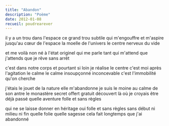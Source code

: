 ```yaml
---
title: "Abandon"
description: "Poème"
date: 2012-01-08
recueil: poudrearever
---
```


il y a un trou dans l'espace
ce grand trou subtile qui m'engouffre et m'aspire
jusqu'au cœur de l'espace
la moelle de l'univers
le centre nerveux du vide

et me voilà non né
à l'état originel
qui me parle tant
qui m'attend que j'attends
que je rêve sans arrêt

c'est dans notre corps et pourtant si loin
je réalise le centre c'est moi
après l'agitation le calme
le calme insoupçonné inconcevable
c'est l'immobilité qu'on cherche

j'étais le jouet de la nature elle m'abandonne
je suis le moine au calme de son antre
le monastère secret offert gratuit
découvert là où je croyais être déjà passé
quelle aventure folle et sans règles

qui ne se laisse donner en héritage
oui folle et sans règles
sans début ni milieu ni fin
quelle folie quelle sagesse
cela fait longtemps que j'ai abandonné
